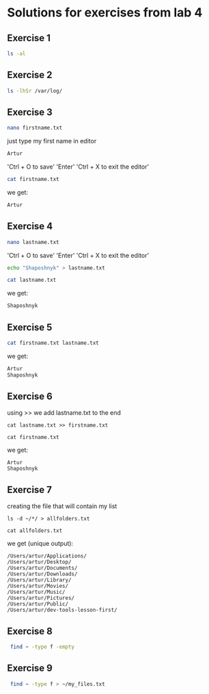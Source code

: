 # Solutions for exercises from lab 4

## Exercise 1

```bash
ls -al
```
## Exercise 2

```bash
ls -lhSr /var/log/
```
## Exercise 3
```bash
nano firstname.txt 
```
just type my first name in editor
```bash
Artur
```
'Ctrl + O to save'
'Enter'
'Ctrl + X to exit the editor'
```bash
cat firstname.txt
```
we get: 
```bash
Artur
```
## Exercise 4
```bash
nano lastname.txt 
```
'Ctrl + O to save'
'Enter'
'Ctrl + X to exit the editor'
```bash
echo "Shaposhnyk" > lastname.txt 
```
```bash
cat lastname.txt
```
we get: 
```bash
Shaposhnyk
```
## Exercise 5
```bash
cat firstname.txt lastname.txt
```
we get:
```bash
Artur
Shaposhnyk
```
## Exercise 6
using >> we add lastname.txt to the end 
```
cat lastname.txt >> firstname.txt
```
```
cat firstname.txt
```
we get:
```
Artur
Shaposhnyk
```
## Exercise 7
creating the file that will contain my list
```
ls -d ~/*/ > allfolders.txt  
```
```
cat allfolders.txt
```
we get (unique output):
```
/Users/artur/Applications/
/Users/artur/Desktop/
/Users/artur/Documents/
/Users/artur/Downloads/
/Users/artur/Library/
/Users/artur/Movies/
/Users/artur/Music/
/Users/artur/Pictures/
/Users/artur/Public/
/Users/artur/dev-tools-lesson-first/
```

## Exercise 8

``` bash
 find ~ -type f -empty
```

## Exercise 9

``` bash
 find ~ -type f > ~/my_files.txt
```







